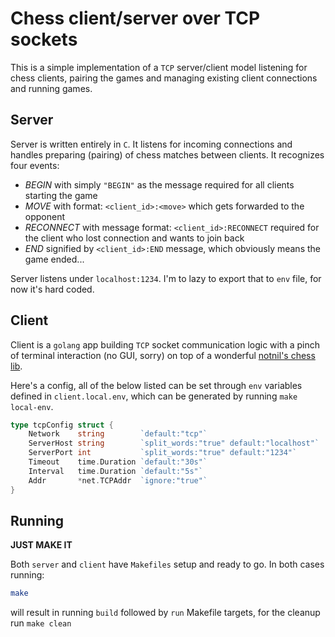 # Chess client/server over TCP sockets

This is a simple implementation of a `TCP` server/client model listening for chess clients, pairing the games and managing existing client connections and running games.

## Server

Server is written entirely in `C`. It listens for incoming connections and handles preparing (pairing) of chess matches between clients.
It recognizes four events:
- *BEGIN* with simply `"BEGIN"` as the message required for all clients starting the game
- *MOVE* with format: `<client_id>:<move>` which gets forwarded to the opponent
- *RECONNECT* with message format: `<client_id>:RECONNECT` required for the client who lost connection and wants to join back
- *END* signified by `<client_id>:END` message, which obviously means the game ended...

Server listens under `localhost:1234`. I'm to lazy to export that to `env` file, for now it's hard coded.

## Client

Client is a `golang` app building `TCP` socket communication logic with a pinch of terminal interaction (no GUI, sorry) on top of a wonderful [notnil's chess lib](https://github.com/notnil/chess).

Here's a config, all of the below listed can be set through `env` variables defined in `client.local.env`, which can be generated by running `make local-env`.
```Go
type tcpConfig struct {
	Network    string        `default:"tcp"`
	ServerHost string        `split_words:"true" default:"localhost"`
	ServerPort int           `split_words:"true" default:"1234"`
	Timeout    time.Duration `default:"30s"`
	Interval   time.Duration `default:"5s"`
	Addr       *net.TCPAddr  `ignore:"true"`
}
```

## Running

**JUST MAKE IT**

Both `server` and `client` have `Makefiles` setup and ready to go.
In both cases running:
```bash
make
```
will result in running `build` followed by `run` Makefile targets, for the cleanup run `make clean`

